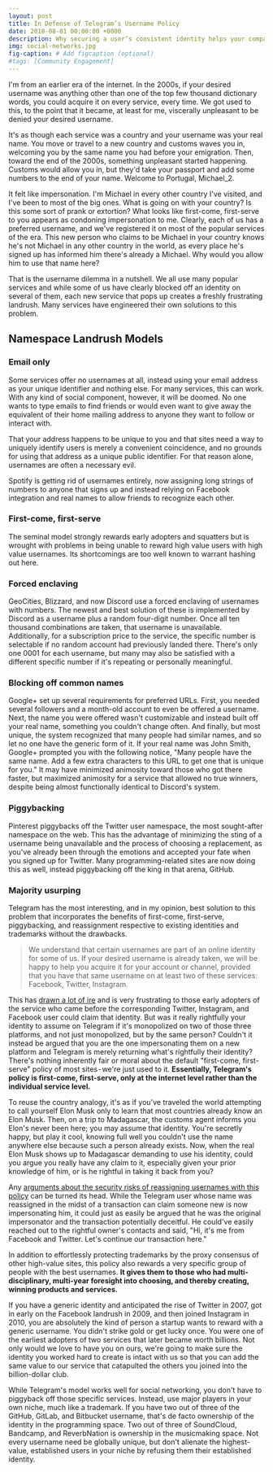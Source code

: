 ```yaml
---
layout: post
title: In Defense of Telegram’s Username Policy
date: 2018-08-01 00:00:00 +0000
description: Why securing a user’s consistent identity helps your company
img: social-networks.jpg
fig-caption: # Add figcaption (optional)
#tags: [Community Engagement]
---
```

I'm from an earlier era of the internet. In the 2000s, if your desired username was anything other than one of the top few thousand dictionary words, you could acquire it on every service, every time. We got used to this, to the point that it became, at least for me, viscerally unpleasant to be denied your desired username.

It's as though each service was a country and your username was your real name. You move or travel to a new country and customs waves you in, welcoming you by the same name you had before your emigration. Then, toward the end of the 2000s, something unpleasant started happening. Customs would allow you in, but they'd take your passport and add some numbers to the end of your name. Welcome to Portugal, Michael_2.

It felt like impersonation. I'm Michael in every other country I've visited, and I've been to most of the big ones. What is going on with your country? Is this some sort of prank or extortion? What looks like first-come, first-serve to you appears as condoning impersonation to me. Clearly, each of us has a preferred username, and we've registered it on most of the popular services of the era. This new person who claims to be Michael in your country knows he's not Michael in any other country in the world, as every place he's signed up has informed him there's already a Michael. Why would you allow him to use that name here?

That is the username dilemma in a nutshell. We all use many popular services and while some of us have clearly blocked off an identity on several of them, each new service that pops up creates a freshly frustrating landrush. Many services have engineered their own solutions to this problem.

## Namespace Landrush Models
### Email only
Some services offer no usernames at all, instead using your email address as your unique identifier and nothing else. For many services, this can work. With any kind of social component, however, it will be doomed. No one wants to type emails to find friends or would even want to give away the equivalent of their home mailing address to anyone they want to follow or interact with.

That your address happens to be unique to you and that sites need a way to uniquely identify users is merely a convenient coincidence, and no grounds for using that address as a unique public identifier. For that reason alone, usernames are often a necessary evil.

Spotify is getting rid of usernames entirely, now assigning long strings of numbers to anyone that signs up and instead relying on Facebook integration and real names to allow friends to recognize each other.

### First-come, first-serve
The seminal model strongly rewards early adopters and squatters but is wrought with problems in being unable to reward high value users with high value usernames. Its shortcomings are too well known to warrant hashing out here.

### Forced enclaving
GeoCities, Blizzard, and now Discord use a forced enclaving of usernames with numbers. The newest and best solution of these is implemented by Discord as a username plus a random four-digit number. Once all ten thousand combinations are taken, that username is unavailable. Additionally, for a subscription price to the service, the specific number is selectable if no random account had previously landed there. There's only one 0001 for each username, but many may also be satisfied with a different specific number if it's repeating or personally meaningful.

### Blocking off common names
Google+ set up several requirements for preferred URLs. First, you needed several followers and a month-old account to even be offered a username. Next, the name you were offered wasn't customizable and instead built off your real name, something you couldn't change often. And finally, but most unique, the system recognized that many people had similar names, and so let no one have the generic form of it. If your real name was John Smith, Google+ prompted you with the following notice, "Many people have the same name. Add a few extra characters to this URL to get one that is unique for you." It may have minimized animosity toward those who got there faster, but maximized animosity for a service that allowed no true winners, despite being almost functionally identical to Discord's system.

### Piggybacking
Pinterest piggybacks off the Twitter user namespace, the most sought-after namespace on the web. This has the advantage of minimizing the sting of a username being unavailable and the process of choosing a replacement, as you've already been through the emotions and accepted your fate when you signed up for Twitter. Many programming-related sites are now doing this as well, instead piggybacking off the king in that arena, GitHub.

### Majority usurping
Telegram has the most interesting, and in my opinion, best solution to this problem that incorporates the benefits of first-come, first-serve, piggybacking, and reassignment respective to existing identities and trademarks without the drawbacks.

> We understand that certain usernames are part of an online identity for some of us. If your desired username is already taken, we will be happy to help you acquire it for your account or channel, provided that you have that same username on at least two of these services: Facebook, Twitter, Instagram.

This has [drawn a lot of ire](https://medium.com/@saman/how-telegram-took-my-unique-username-40aa7507d45c) and is very frustrating to those early adopters of the service who came before the corresponding Twitter, Instagram, and Facebook user could claim that identity. But was it really rightfully your identity to assume on Telegram if it's monopolized on two of those three platforms, and not just monopolized, but by the same person? Couldn't it instead be argued that you are the one impersonating them on a new platform and Telegram is merely returning what's rightfully their identity? There's nothing inherently fair or moral about the default "first-come, first-serve" policy of most sites - we're just used to it. **Essentially, Telegram's policy is first-come, first-serve, only at the internet level rather than the individual service level.**

To reuse the country analogy, it's as if you've traveled the world attempting to call yourself Elon Musk only to learn that most countries already know an Elon Musk. Then, on a trip to Madagascar, the customs agent informs you Elon's never been here; you may assume that identity. You're secretly happy, but play it cool, knowing full well you couldn't use the name anywhere else because such a person already exists. Now, when the real Elon Musk shows up to Madagascar demanding to use his identity, could you argue you really have any claim to it, especially given your prior knowledge of him, or is he rightful in taking it back from you?

Any [arguments about the security risks of reassigning usernames with this policy](https://hackingand.coffee/2017/06/telegrams-unique-policy-of-transferring-user-names/) can be turned its head. While the Telegram user whose name was reassigned in the midst of a transaction can claim someone new is now impersonating him, it could just as easily be argued that he was the original impersonator and the transaction potentially deceitful. He could've easily reached out to the rightful owner's contacts and said, "Hi, it's me from Facebook and Twitter. Let's continue our transaction here."

In addition to effortlessly protecting trademarks by the proxy consensus of other high-value sites, this policy also rewards a very specific group of people with the best usernames. **It gives them to those who had multi-disciplinary, multi-year foresight into choosing, and thereby creating, winning products and services.**

If you have a generic identity and anticipated the rise of Twitter in 2007, got in early on the Facebook landrush in 2009, and then joined Instagram in 2010, you are absolutely the kind of person a startup wants to reward with a generic username. You didn't strike gold or get lucky once. You were one of the earliest adopters of two services that later became worth billions. Not only would we love to have you on ours, we're going to make sure the identity you worked hard to create is intact with us so that you can add the same value to our service that catapulted the others you joined into the billion-dollar club.

While Telegram's model works well for social networking, you don't have to piggyback off those specific services. Instead, use major players in your own niche, much like a trademark. If you have two out of three of the GitHub, GitLab, and Bitbucket username, that's de facto ownership of the identity in the programming space. Two out of three of SoundCloud, Bandcamp, and ReverbNation is ownership in the musicmaking space. Not every username need be globally unique, but don't alienate the highest-value, established users in your niche by refusing them their established identity.